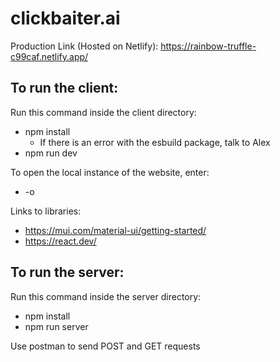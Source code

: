 # clickbaiter.ai

Production Link (Hosted on Netlify): https://rainbow-truffle-c99caf.netlify.app/


## To run the client:

Run this command inside the client directory:
- npm install
    - If there is an error with the esbuild package, talk to Alex
- npm run dev

To open the local instance of the website, enter:
- -o

Links to libraries:
- https://mui.com/material-ui/getting-started/
- https://react.dev/


## To run the server:

Run this command inside the server directory:
- npm install
- npm run server

Use postman to send POST and GET requests
